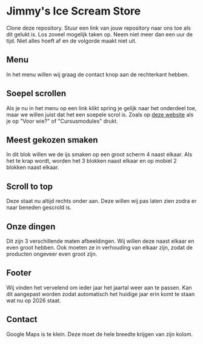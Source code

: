 # Jimmy's Ice Scream Store
Clone deze repository. Stuur een link van jouw repository naar ons toe als dit gelukt is. Los zoveel mogelijk taken op. Neem niet meer dan een uur de tijd. Niet alles hoeft af en de volgorde maakt niet uit.

## Menu
In het menu willen wij graag de contact knop aan de rechterkant hebben.

## Soepel scrollen
Als je nu in het menu op een link klikt spring je gelijk naar het onderdeel toe, maar we willen juist dat het een soepele scrol is. Zoals op  [deze website](https://www.instruct.nl/methoden/digit-mbo/) als je op "Voor wie?" of "Cursusmodules" drukt.

## Meest gekozen smaken
In dit blok willen we de ijs smaken op een groot scherm 4 naast elkaar. Als het te krap wordt, worden het 3 blokken naast elkaar en op mobiel 2 blokken naast elkaar.

## Scroll to top
Deze staat nu altijd rechts onder aan. Deze willen wij pas laten zien zodra er naar beneden gescrold is.

## Onze dingen
Dit zijn 3 verschillende maten afbeeldingen. Wij willen deze naast elkaar en even groot hebben. Ook moeten ze in verhouding van elkaar zijn, zodat de producten ongeveer even groot zijn.

## Footer
Wij vinden het vervelend om ieder jaar het jaartal weer aan te passen.  Kan dit aangepast worden zodat automatisch het huidige jaar erin komt te staan wat nu op 2026 staat.

## Contact
Google Maps is te klein. Deze moet de hele breedte krijgen van zijn kolom.